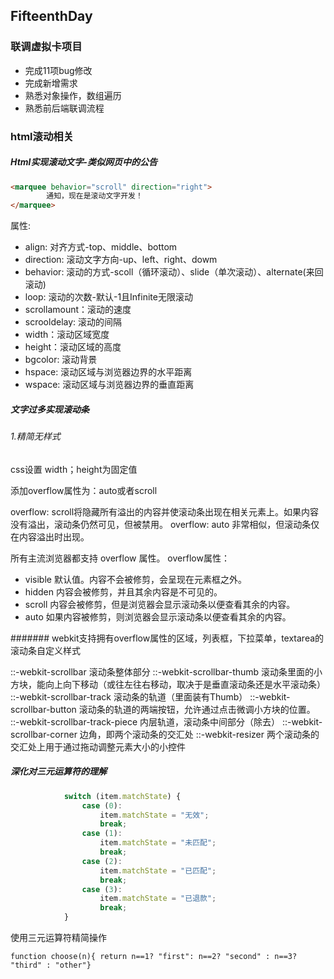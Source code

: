 ## FifteenthDay
### 联调虚拟卡项目
* 完成11项bug修改
* 完成新增需求
* 熟悉对象操作，数组遍历
* 熟悉前后端联调流程

### html滚动相关
##### Html实现滚动文字-类似网页中的公告
```html
<marquee behavior="scroll" direction="right">
        通知，现在是滚动文字开发！
</marquee>
```
属性:
* align: 对齐方式-top、middle、bottom
* direction: 滚动文字方向-up、left、right、dowm
* behavior: 滚动的方式-scoll（循环滚动）、slide（单次滚动）、alternate(来回滚动)
* loop: 滚动的次数-默认-1且Infinite无限滚动
* scrollamount：滚动的速度
* scrooldelay: 滚动的间隔
* width：滚动区域宽度
* height：滚动区域的高度
* bgcolor: 滚动背景
* hspace: 滚动区域与浏览器边界的水平距离
* wspace: 滚动区域与浏览器边界的垂直距离 

##### 文字过多实现滚动条
###### 1.精简无样式
css设置 width；height为固定值

添加overflow属性为：auto或者scroll

overflow: scroll将隐藏所有溢出的内容并使滚动条出现在相关元素上。如果内容没有溢出，滚动条仍然可见，但被禁用。
overflow: auto 非常相似，但滚动条仅在内容溢出时出现。

所有主流浏览器都支持 overflow 属性。
overflow属性：
* visible	默认值。内容不会被修剪，会呈现在元素框之外。
* hidden	内容会被修剪，并且其余内容是不可见的。
* scroll	内容会被修剪，但是浏览器会显示滚动条以便查看其余的内容。
* auto	    如果内容被修剪，则浏览器会显示滚动条以便查看其余的内容。

####### webkit支持拥有overflow属性的区域，列表框，下拉菜单，textarea的滚动条自定义样式

::-webkit-scrollbar 滚动条整体部分
::-webkit-scrollbar-thumb  滚动条里面的小方块，能向上向下移动（或往左往右移动，取决于是垂直滚动条还是水平滚动条）
::-webkit-scrollbar-track  滚动条的轨道（里面装有Thumb）
::-webkit-scrollbar-button 滚动条的轨道的两端按钮，允许通过点击微调小方块的位置。
::-webkit-scrollbar-track-piece 内层轨道，滚动条中间部分（除去）
::-webkit-scrollbar-corner 边角，即两个滚动条的交汇处
::-webkit-resizer 两个滚动条的交汇处上用于通过拖动调整元素大小的小控件

##### 深化对三元运算符的理解
```javascript
            switch (item.matchState) {
                case (0):
                    item.matchState = "无效";
                    break;
                case (1):
                    item.matchState = "未匹配";
                    break;
                case (2):
                    item.matchState = "已匹配";
                    break;
                case (3):
                    item.matchState = "已退款";
                    break;
            }
```
使用三元运算符精简操作

```function choose(n){ return n==1? "first": n==2? "second" : n==3? "third" : "other"} ```